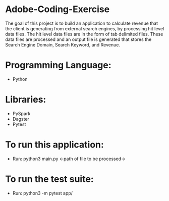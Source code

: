 # Adobe-Coding-Exercise

The goal of this project is to build an application to calculate revenue that the client is generating from external search engines, by processing hit level data files. The hit level data files are in the form of tab delimited files. These data files are processed and an output file is generated that stores the Search Engine Domain, Search Keyword, and Revenue.

# Programming Language:
- Python

# Libraries:
- PySpark
- Dagster
- Pytest

# To run this application:
- Run: python3 main.py <-path of file to be processed-> 
  
# To run the test suite:
- Run: python3 -m pytest app/
